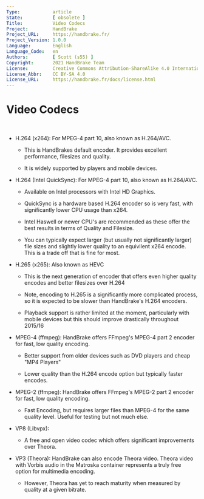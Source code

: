 ```yaml
---
Type:            article
State:           [ obsolete ]
Title:           Video Codecs
Project:         HandBrake
Project_URL:     https://handbrake.fr/
Project_Version: 1.0.0
Language:        English
Language_Code:   en
Authors:         [ Scott (s55) ]
Copyright:       2021 HandBrake Team
License:         Creative Commons Attribution-ShareAlike 4.0 International
License_Abbr:    CC BY-SA 4.0
License_URL:     https://handbrake.fr/docs/license.html
---
```


Video Codecs
============

 

-   H.264 (x264): For MPEG-4 part 10, also known as H.264/AVC.

    -   This is HandBrakes default encoder. It provides excellent performance,
        filesizes and quality.

    -   It is widely supported by players and mobile devices.

-   H.264 (Intel QuickSync): For MPEG-4 part 10, also known as H.264/AVC.

    -   Available on Intel processors with Intel HD Graphics.

    -   QuickSync is a hardware based H.264 encoder so is very fast, with
        significantly lower CPU usage than x264.

    -   Intel Haswell or newer CPU's are recommended as these offer the best
        results in terms of Quality and Filesize.

    -   You can typically expect larger (but usually not significantly larger)
        file sizes and slightly lower quality to an equivilent x264 encode. This
        is a trade off that is fine for most.

-   H.265 (x265): Also known as HEVC

    -   This is the next generation of encoder that offers even higher quality
        encodes and better filesizes over H.264

    -   Note, encoding to H.265 is a significantly more complicated process, so
        it is expected to be slower than HandBrake's H.264 encoders.

    -   Playback support is rather limited at the moment, particularly with
        mobile devices but this should improve drastically throughout 2015/16

-   MPEG-4 (ffmpeg): HandBrake offers FFmpeg's MPEG-4 part 2 encoder for fast,
    low quality encoding.

    -   Better support from older devices such as DVD players and cheap "MP4
        Players"

    -   Lower quality than the H.264 encode option but typically faster encodes.

-   MPEG-2 (ffmpeg): HandBrake offers FFmpeg's MPEG-2 part 2 encoder for fast,
    low quality encoding.

    -   Fast Encoding, but requires larger files than MPEG-4 for the same
        quality level. Useful for testing but not much else.

-   VP8 (Libvpx):

    -   A free and open video codec which offers significant improvements over
        Theora.

-   VP3 (Theora): HandBrake can also encode Theora video. Theora video with
    Vorbis audio in the Matroska container represents a truly free option for
    multimedia encoding.

    -   However, Theora has yet to reach maturity when measured by quality at a
        given bitrate.
